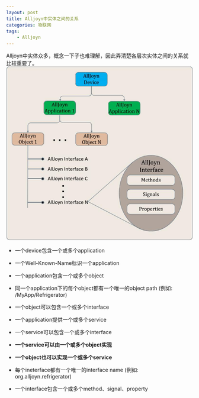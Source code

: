 ```yaml
---
layout: post
title: Alljoyn中实体之间的关系
categories: 物联网
tags:
    - Alljoyn
---
```


Alljoyn中实体众多，概念一下子也难理解，因此弄清楚各层次实体之间的关系就比较重要了。
![](/images/iot/alljoyn-entity-relationship.jpg)

* 一个device包含一个或多个application
* 一个Well-Known-Name标识一个application 
* 一个application包含一个或多个object
* 同一个application下的每个object都有一个唯一的object path (例如: /MyApp/Refrigerator)
* 一个object可以包含一个或多个interface

* 一个application提供一个或多个service
* 一个service可以包含一个或多个interface

* **一个service可以由一个或多个object实现**
* **一个object也可以实现一个或多个service**

* 每个ineterface都有一个唯一的interface name (例如: org.alljoyn.refrigerator)
* 一个interface包含一个或多个method、signal、property


